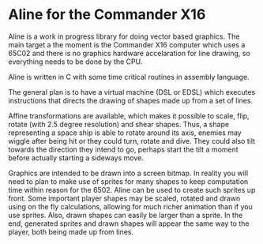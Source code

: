 Aline for the Commander X16
===========================

Aline is a work in progress library for doing vector based graphics.
The main target a the moment is the Commander X16 computer which uses
a 65C02 and there is no graphics hardware accelaration for line
drawing, so everything needs to be done by the CPU.

Aline is written in C with some time critical routines in assembly
language.

The general plan is to have a virtual machine (DSL or EDSL) which
executes instructions that directs the drawing of shapes made up from
a set of lines.

Affine transformations are available, which makes it possible to
scale, flip, rotate (with 2.5 degree resolution) and shear
shapes. Thus, a shape representing a space ship is able to rotate
around its axis, enemies may wiggle after being hit or they could
turn, rotate and dive. They could also tilt towards the direction they
intend to go, perhaps start the tilt a moment before actually starting
a sideways move.

Graphics are intended to be drawn into a screen bitmap. In reality you will
need to plan to make use of sprites for many shapes to keep
computation time within reason for the 6502. Aline can be used to
create such sprites up front. Some important player shapes may be
scaled, rotated and drawn using on the fly calculations, allowing for
much richer animation than if you use sprites. Also, drawn shapes can
easily be larger than a sprite. In the end, generated sprites and
drawn shapes will appear the same way to the player, both being made
up from lines.

